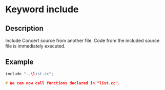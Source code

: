 # Keyword include

## Description

Include Concert source from another file. Code from the included source file is immediately executed.


## Example

```cpp
include "..\list.cc";

# We can now call functions declared in "list.cc".
```
